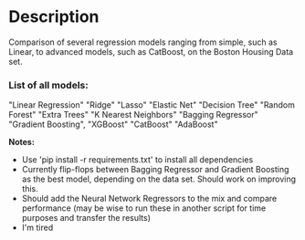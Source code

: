 <h1>Description</h1>
Comparison of several regression models ranging from simple, such as Linear, to advanced models, such as CatBoost, on the Boston Housing Data set.

<h3>List of all models:</h3>
  "Linear Regression"
  "Ridge"
  "Lasso"
  "Elastic Net"
  "Decision Tree"
  "Random Forest"
  "Extra Trees"
  "K Nearest Neighbors"
  "Bagging Regressor"
  "Gradient Boosting",
  "XGBoost"
  "CatBoost"
  "AdaBoost"


**Notes:**
* Use 'pip install -r requirements.txt' to install all dependencies
* Currently flip-flops between Bagging Regressor and Gradient Boosting as the best model, depending on the data set. Should work on improving this.
* Should add the Neural Network Regressors to the mix and compare performance (may be wise to run these in another script for time purposes and transfer the results)
* I'm tired
